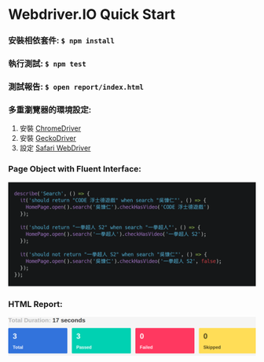 # Webdriver.IO Quick Start

### 安裝相依套件: `$ npm install`
### 執行測試: `$ npm test`
### 測試報告: `$ open report/index.html`
### 多重瀏覽器的環境設定:
 1. 安裝 [ChromeDriver](https://chromedriver.chromium.org/)
 2. 安裝 [GeckoDriver](https://github.com/mozilla/geckodriver/releases)
 3. 設定 [Safari WebDriver](https://developer.apple.com/documentation/webkit/testing_with_webdriver_in_safari)
### Page Object with Fluent Interface:
![Screenshot](./README.files/carbon.png)

### HTML Report:
[![Screenshot](./README.files/report.png)](report/index.html)